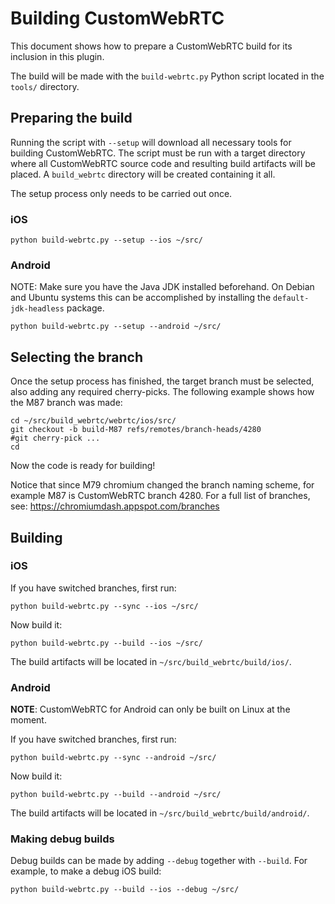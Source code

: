 # Building CustomWebRTC

This document shows how to prepare a CustomWebRTC build for its inclusion in this
plugin.

The build will be made with the `build-webrtc.py` Python script located in the
`tools/` directory.

## Preparing the build

Running the script with `--setup` will download all necessary tools for building
CustomWebRTC. The script must be run with a target directory where all CustomWebRTC source
code and resulting build artifacts will be placed. A `build_webrtc` directory
will be created containing it all.

The setup process only needs to be carried out once.

### iOS

```
python build-webrtc.py --setup --ios ~/src/
```

### Android

NOTE: Make sure you have the Java JDK installed beforehand. On Debian and
Ubuntu systems this can be accomplished by installing the `default-jdk-headless`
package.

```
python build-webrtc.py --setup --android ~/src/
```

## Selecting the branch

Once the setup process has finished, the target branch must be selected, also
adding any required cherry-picks. The following example shows how the M87 branch
was made:

```
cd ~/src/build_webrtc/webrtc/ios/src/
git checkout -b build-M87 refs/remotes/branch-heads/4280
#git cherry-pick ...
cd
```

Now the code is ready for building!

Notice that since M79 chromium changed the branch naming scheme, for example M87 is CustomWebRTC branch 4280.
For a full list of branches, see: https://chromiumdash.appspot.com/branches

## Building

### iOS

If you have switched branches, first run:

```
python build-webrtc.py --sync --ios ~/src/
```

Now build it:

```
python build-webrtc.py --build --ios ~/src/
```

The build artifacts will be located in `~/src/build_webrtc/build/ios/`.

### Android

**NOTE**: CustomWebRTC for Android can only be built on Linux at the moment.

If you have switched branches, first run:

```
python build-webrtc.py --sync --android ~/src/
```

Now build it:

```
python build-webrtc.py --build --android ~/src/
```

The build artifacts will be located in `~/src/build_webrtc/build/android/`.

### Making debug builds

Debug builds can be made by adding `--debug` together with `--build`. For
example, to make a debug iOS build:

```
python build-webrtc.py --build --ios --debug ~/src/
```
